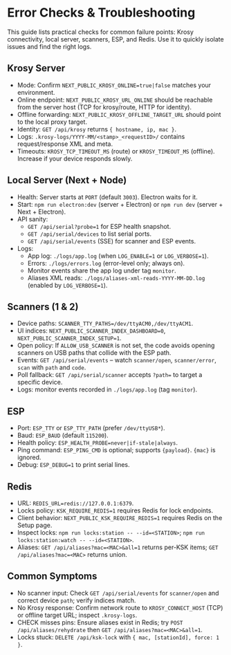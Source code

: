 # Error Checks & Troubleshooting

This guide lists practical checks for common failure points: Krosy connectivity, local server, scanners, ESP, and Redis. Use it to quickly isolate issues and find the right logs.

## Krosy Server
- Mode: Confirm `NEXT_PUBLIC_KROSY_ONLINE=true|false` matches your environment.
- Online endpoint: `NEXT_PUBLIC_KROSY_URL_ONLINE` should be reachable from the server host (TCP for krosy/route, HTTP for identity).
- Offline forwarding: `NEXT_PUBLIC_KROSY_OFFLINE_TARGET_URL` should point to the local proxy target.
- Identity: `GET /api/krosy` returns `{ hostname, ip, mac }`.
- Logs: `.krosy-logs/YYYY-MM/<stamp>_<requestID>/` contains request/response XML and meta.
- Timeouts: `KROSY_TCP_TIMEOUT_MS` (route) or `KROSY_TIMEOUT_MS` (offline). Increase if your device responds slowly.

## Local Server (Next + Node)
- Health: Server starts at `PORT` (default `3003`). Electron waits for it.
- Start: `npm run electron:dev` (server + Electron) or `npm run dev` (server + Next + Electron).
- API sanity:
  - `GET /api/serial?probe=1` for ESP health snapshot.
  - `GET /api/serial/devices` to list serial ports.
  - `GET /api/serial/events` (SSE) for scanner and ESP events.
- Logs:
  - App log: `./logs/app.log` (when `LOG_ENABLE=1` or `LOG_VERBOSE=1`).
  - Errors: `./logs/errors.log` (error-level only; always on).
  - Monitor events share the app log under tag `monitor`.
  - Aliases XML reads: `./logs/aliases-xml-reads-YYYY-MM-DD.log` (enabled by `LOG_VERBOSE=1`).

## Scanners (1 & 2)
- Device paths: `SCANNER_TTY_PATHS=/dev/ttyACM0,/dev/ttyACM1`.
- UI indices: `NEXT_PUBLIC_SCANNER_INDEX_DASHBOARD=0`, `NEXT_PUBLIC_SCANNER_INDEX_SETUP=1`.
- Open policy: If `ALLOW_USB_SCANNER` is not set, the code avoids opening scanners on USB paths that collide with the ESP path.
- Events: `GET /api/serial/events` – watch `scanner/open`, `scanner/error`, `scan` with `path` and `code`.
- Poll fallback: `GET /api/serial/scanner` accepts `?path=` to target a specific device.
- Logs: monitor events recorded in `./logs/app.log` (tag `monitor`).

## ESP
- Port: `ESP_TTY` or `ESP_TTY_PATH` (prefer `/dev/ttyUSB*`).
- Baud: `ESP_BAUD` (default `115200`).
- Health policy: `ESP_HEALTH_PROBE=never|if-stale|always`.
- Ping command: `ESP_PING_CMD` is optional; supports `{payload}`. `{mac}` is ignored.
- Debug: `ESP_DEBUG=1` to print serial lines.

## Redis
- URL: `REDIS_URL=redis://127.0.0.1:6379`.
- Locks policy: `KSK_REQUIRE_REDIS=1` requires Redis for lock endpoints.
- Client behavior: `NEXT_PUBLIC_KSK_REQUIRE_REDIS=1` requires Redis on the Setup page.
- Inspect locks: `npm run locks:station -- --id=<STATION>`; `npm run locks:station:watch -- --id=<STATION>`.
- Aliases: `GET /api/aliases?mac=<MAC>&all=1` returns per-KSK items; `GET /api/aliases?mac=<MAC>` returns union.

## Common Symptoms
- No scanner input: Check `GET /api/serial/events` for `scanner/open` and correct device `path`; verify indices match.
- No Krosy response: Confirm network route to `KROSY_CONNECT_HOST` (TCP) or offline target URL; inspect `.krosy-logs`.
- CHECK misses pins: Ensure aliases exist in Redis; try `POST /api/aliases/rehydrate` then `GET /api/aliases?mac=<MAC>&all=1`.
- Locks stuck: `DELETE /api/ksk-lock` with `{ mac, [stationId], force: 1 }`.
